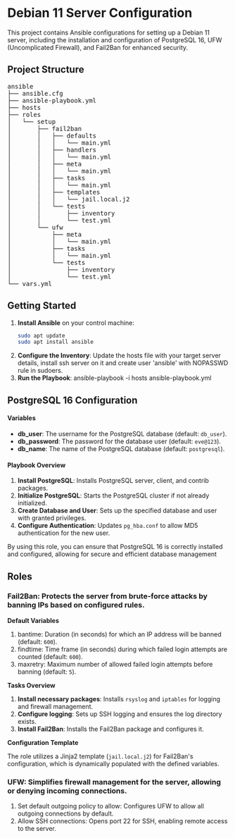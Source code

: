# Debian 11 Server Configuration

This project contains Ansible configurations for setting up a Debian 11 server, including the installation and configuration of PostgreSQL 16, UFW (Uncomplicated Firewall), and Fail2Ban for enhanced security.

## Project Structure

<pre>
ansible  
├── ansible.cfg
├── ansible-playbook.yml 
├── hosts
├── roles
│   └── setup
│       ├── fail2ban
│       │   ├── defaults
│       │   │   └── main.yml
│       │   ├── handlers
│       │   │   └── main.yml 
│       │   ├── meta
│       │   │   └── main.yml
│       │   ├── tasks
│       │   │   └── main.yml
│       │   ├── templates
│       │   │   └── jail.local.j2
│       │   └── tests
│       │       ├── inventory
│       │       └── test.yml
│       └── ufw
│           ├── meta
│           │   └── main.yml
│           ├── tasks
│           │   └── main.yml
│           └── tests
│               ├── inventory
│               └── test.yml
└── vars.yml
</pre>


## Getting Started

1. **Install Ansible** on your control machine:
   ```bash
   sudo apt update
   sudo apt install ansible
2. **Configure the Inventory**:
    Update the hosts file with your target server details, install ssh server on it and create user 'ansible' with NOPASSWD rule in sudoers.
3. **Run the Playbook**:
   ansible-playbook -i hosts ansible-playbook.yml

## PostgreSQL 16 Configuration
#### Variables

- **db_user**: The username for the PostgreSQL database (default: `db_user`).
- **db_password**: The password for the database user (default: `eve@123`).
- **db_name**: The name of the PostgreSQL database (default: `postgresql`).

#### Playbook Overview

1. **Install PostgreSQL**: Installs PostgreSQL server, client, and contrib packages.
2. **Initialize PostgreSQL**: Starts the PostgreSQL cluster if not already initialized.
3. **Create Database and User**: Sets up the specified database and user with granted privileges.
4. **Configure Authentication**: Updates `pg_hba.conf` to allow MD5 authentication for the new user.

By using this role, you can ensure that PostgreSQL 16 is correctly installed and configured, allowing for secure and efficient database management

## Roles
### Fail2Ban: Protects the server from brute-force attacks by banning IPs based on configured rules.
**Default Variables**

1. bantime: Duration (in seconds) for which an IP address will be banned (default: `600`).
2. findtime: Time frame (in seconds) during which failed login attempts are counted (default: `600`).
3. maxretry: Maximum number of allowed failed login attempts before banning (default: `5`).

**Tasks Overview**

1. **Install necessary packages**: Installs `rsyslog` and `iptables` for logging and firewall management.
2. **Configure logging**: Sets up SSH logging and ensures the log directory exists.
3. **Install Fail2Ban**: Installs the Fail2Ban package and configures it.

**Configuration Template**

The role utilizes a Jinja2 template (`jail.local.j2`) for Fail2Ban's configuration, which is dynamically populated with the defined variables.

### UFW: Simplifies firewall management for the server, allowing or denying incoming connections.
1. Set default outgoing policy to allow: Configures UFW to allow all outgoing connections by default.
2. Allow SSH connections: Opens port 22 for SSH, enabling remote access to the server.

